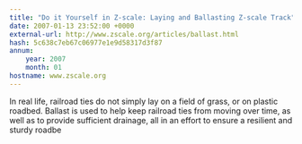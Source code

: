 ```yaml
---
title: "Do it Yourself in Z-scale: Laying and Ballasting Z-scale Track"
date: 2007-01-13 23:52:00 +0000
external-url: http://www.zscale.org/articles/ballast.html
hash: 5c638c7eb67c06977e1e9d58317d3f87
annum:
    year: 2007
    month: 01
hostname: www.zscale.org
---
```


In real life, railroad ties do not simply lay on a field of grass, or on plastic roadbed. Ballast is used to help keep railroad ties from moving over time, as well as to provide sufficient drainage, all in an effort to ensure a resilient and sturdy roadbe
